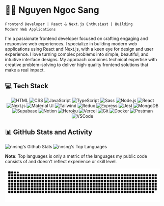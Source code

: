 <h1>🏄‍♂️ Nguyen Ngoc Sang</h1>

<code>Frontend Developer | React & Next.js Enthusiast | Building Modern Web Applications</code>

<p>
  I'm a passionate frontend developer focused on crafting engaging and responsive web experiences. I
  specialize in building modern web applications using React and Next.js, with a keen eye for design
  and user experience. I love turning complex problems into simple, beautiful, and intuitive
  interface designs. My approach combines technical expertise with creative problem-solving to
  deliver high-quality frontend solutions that make a real impact.
</p>

<div>
  <h2>💻 Tech Stack</h2>

  <div align="center">
    <img src="https://img.shields.io/badge/HTML-E34F26?style=for-the-badge&logo=html5&logoColor=white" alt="HTML" />
    <img src="https://img.shields.io/badge/CSS-663399?style=for-the-badge&logo=css&logoColor=white" alt="CSS" />
    <img src="https://img.shields.io/badge/JavaScript-F7DF1E?style=for-the-badge&logo=javascript&logoColor=black" alt="JavaScript" />
    <img src="https://img.shields.io/badge/TypeScript-3178C6?style=for-the-badge&logo=typescript&logoColor=white" alt="TypeScript" />
    <img src="https://img.shields.io/badge/Sass-CC6699?style=for-the-badge&logo=sass&logoColor=white" alt="Sass" />
    <img src="https://img.shields.io/badge/Node.js-5FA04E?style=for-the-badge&logo=node.js&logoColor=white" alt="Node.js" />
    <img src="https://img.shields.io/badge/React-61DAFB?style=for-the-badge&logo=react&logoColor=black" alt="React" />
    <img src="https://img.shields.io/badge/Next.js-000000?style=for-the-badge&logo=next.js&logoColor=white" alt="Next.js" />
    <img src="https://img.shields.io/badge/Material_UI-007FFF?style=for-the-badge&logo=mui&logoColor=white" alt="Material UI" />
    <img src="https://img.shields.io/badge/Tailwind_CSS-06B6D4?style=for-the-badge&logo=tailwind-css&logoColor=white" alt="Tailwind" />
    <img src="https://img.shields.io/badge/Redux-764ABC?style=for-the-badge&logo=redux&logoColor=white" alt="Redux" />
    <img src="https://img.shields.io/badge/Express.js-000000?style=for-the-badge&logo=express&logoColor=white" alt="Express" />
    <img src="https://img.shields.io/badge/Jest-C21325?style=for-the-badge&logo=jest&logoColor=white" alt="Jest" />
    <img src="https://img.shields.io/badge/MongoDB-47A248?style=for-the-badge&logo=mongodb&logoColor=white" alt="MongoDB" />
    <img src="https://img.shields.io/badge/Supabase-3FCF8E?style=for-the-badge&logo=supabase&logoColor=white" alt="Supabase" />
    <img src="https://img.shields.io/badge/Notion-000000?style=for-the-badge&logo=notion&logoColor=white" alt="Notion" />
    <img src="https://img.shields.io/badge/Heroku-430098?style=for-the-badge&logo=heroku&logoColor=white" alt="Heroku" />
    <img src="https://img.shields.io/badge/Vercel-000000?style=for-the-badge&logo=vercel&logoColor=white" alt="Vercel" />
    <img src="https://img.shields.io/badge/Git-F05032?style=for-the-badge&logo=git&logoColor=white" alt="Git" />
    <img src="https://img.shields.io/badge/Docker-2496ED?style=for-the-badge&logo=docker&logoColor=white" alt="Docker" />
    <img src="https://img.shields.io/badge/Postman-FF6C37?style=for-the-badge&logo=postman&logoColor=white" alt="Postman" />
    <img src="https://img.shields.io/badge/Visual_Studio_Code-007ACC?style=for-the-badge&logo=visual-studio-code&logoColor=white" alt="VSCode" />
  </div>
</div>

<div>
  <h2>📊 GitHub Stats and Activity</h2>

  <div>
    <img src="https://denvercoder1-github-readme-stats.vercel.app/api/?username=nnsng&show_icons=true&include_all_commits=true&count_private=true&theme=tokyonight&rank_icon=github&hide_border=true" height="192px" alt="nnsng's Github Stats" />
    <img src="https://denvercoder1-github-readme-stats.vercel.app/api/top-langs/?username=nnsng&langs_count=8&layout=compact&theme=tokyonight&hide_border=true&hide=Jupyter%20Notebook,Roff" height="192px" alt="nnsng's Top Languages" />
  </div>

  <p>
    <b>Note:</b> Top languages is only a metric of the languages my public code consists of and doesn't reflect experience or skill level.
  </p>

  <!-- <img src="https://github-readme-activity-graph.vercel.app/graph/?username=nnsng&theme=tokyo-night&hide_border=true" alt="nnsng's Activity Graph" /> -->

  <picture>
    <source media="(prefers-color-scheme: dark)" srcset="https://github.com/nnsng/nnsng/blob/snake/github-snake-dark.svg" />
    <source media="(prefers-color-scheme: light)" srcset="https://github.com/nnsng/nnsng/blob/snake/github-snake.svg" />
    <img src="https://github.com/nnsng/nnsng/blob/snake/github-snake-dark.svg" alt="github-snake" />
  </picture>
</div>
